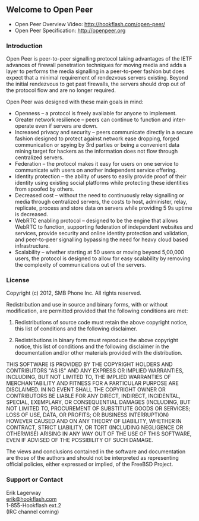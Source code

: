 ## Welcome to Open Peer

* Open Peer Overview Video: http://hookflash.com/open-peer/
* Open Peer Specification: http://openpeer.org

### Introduction

Open Peer is peer-to-peer signalling protocol taking advantages of the IETF advances of firewall penetration techniques for moving media and adds a layer to performs the media signalling in a peer-to-peer fashion but does expect that a minimal requirement of rendezvous servers existing. Beyond the initial rendezvous to get past firewalls, the servers should drop out of the protocol flow and are no longer required.

Open Peer was designed with these main goals in mind:

* Openness – a protocol is freely available for anyone to implement.
* Greater network resilience – peers can continue to function and inter-operate even if servers are down.
* Increased privacy and security – peers communicate directly in a secure fashion designed to protect against network ease dropping, forged communication or spying by 3rd parties or being a convenient data mining target for hackers as the information does not flow through centralized servers.
* Federation – the protocol makes it easy for users on one service to communicate with users on another independent service offering.
* Identity protection – the ability of users to easily provide proof of their identity using existing social platforms while protecting these identities from spoofed by others.
* Decreased cost – without the need to continuously relay signalling or media through centralized servers, the costs to host, administer, relay, replicate, process and store data on servers while providing 5 9s uptime is decreased.
* WebRTC enabling protocol – designed to be the engine that allows WebRTC to function, supporting federation of independent websites and services, provide security and online identity protection and validation, and peer-to-peer signalling bypassing the need for heavy cloud based infrastructure.
* Scalability – whether starting at 50 users or moving beyond 5,00,000 users, the protocol is designed to allow for easy scalability by removing the complexity of communications out of the servers.

### License

Copyright (c) 2012, SMB Phone Inc. All rights reserved.

Redistribution and use in source and binary forms, with or without modification, are permitted provided that the following conditions are met:

1. Redistributions of source code must retain the above copyright notice, this list of conditions and the following disclaimer.

2. Redistributions in binary form must reproduce the above copyright notice, this list of conditions and the following disclaimer in the documentation and/or other materials provided with the distribution.

THIS SOFTWARE IS PROVIDED BY THE COPYRIGHT HOLDERS AND CONTRIBUTORS "AS IS" AND ANY EXPRESS OR IMPLIED WARRANTIES, INCLUDING, BUT NOT LIMITED TO, THE IMPLIED WARRANTIES OF MERCHANTABILITY AND FITNESS FOR A PARTICULAR PURPOSE ARE DISCLAIMED. IN NO EVENT SHALL THE COPYRIGHT OWNER OR CONTRIBUTORS BE LIABLE FOR ANY DIRECT, INDIRECT, INCIDENTAL, SPECIAL, EXEMPLARY, OR CONSEQUENTIAL DAMAGES (INCLUDING, BUT NOT LIMITED TO, PROCUREMENT OF SUBSTITUTE GOODS OR SERVICES; LOSS OF USE, DATA, OR PROFITS; OR BUSINESS INTERRUPTION) HOWEVER CAUSED AND ON ANY THEORY OF LIABILITY, WHETHER IN CONTRACT, STRICT LIABILITY, OR TORT (INCLUDING NEGLIGENCE OR OTHERWISE) ARISING IN ANY WAY OUT OF THE USE OF THIS SOFTWARE, EVEN IF ADVISED OF THE POSSIBILITY OF SUCH DAMAGE.

The views and conclusions contained in the software and documentation are those of the authors and should not be interpreted as representing official policies, either expressed or implied, of the FreeBSD Project.

### Support or Contact

Erik Lagerway<br />
erik@hookflash.com<br />
1-855-Hookflash ext.2<br />
(IRC channel coming)<br />